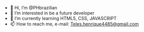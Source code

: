 - 👋 Hi, I’m @PHbrazilian
- 👀 I’m interested in be a future developer
- 🌱 I’m currently learning HTML5, CSS, JAVASCRIPT
- 📫 How to reach me, e-mail: Teles.henrique4485@gmail.com  

<!---
PHbrazilian/PHbrazilian is a ✨ special ✨ repository because its `README.md` (this file) appears on your GitHub profile.
You can click the Preview link to take a look at your changes.
--->
